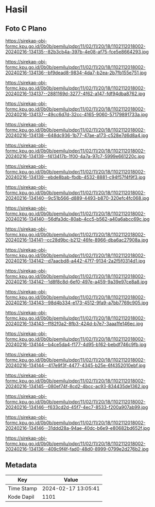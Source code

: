 # Hasil

## Foto C Plano

https://sirekap-obj-formc.kpu.go.id/0b0b/pemilu/pdpr/11/02/11/20/18/1102112018002-20240216-134135--82b3cb4a-397b-4e08-af75-fce5e8664293.jpg

https://sirekap-obj-formc.kpu.go.id/0b0b/pemilu/pdpr/11/02/11/20/18/1102112018002-20240216-134136--bf9dead8-9834-4da7-b2ea-2b7fb155e751.jpg

https://sirekap-obj-formc.kpu.go.id/0b0b/pemilu/pdpr/11/02/11/20/18/1102112018002-20240216-134137--2881169d-3277-4f62-a147-fdf94dba8762.jpg

https://sirekap-obj-formc.kpu.go.id/0b0b/pemilu/pdpr/11/02/11/20/18/1102112018002-20240216-134137--49cc6d7d-32cc-4165-9060-57179891733a.jpg

https://sirekap-obj-formc.kpu.go.id/0b0b/pemilu/pdpr/11/02/11/20/18/1102112018002-20240216-134138--648dc936-1b77-47ae-a173-c528e7d6d8a4.jpg

https://sirekap-obj-formc.kpu.go.id/0b0b/pemilu/pdpr/11/02/11/20/18/1102112018002-20240216-134139--f413417b-1f00-4a7a-97c7-5999e661220c.jpg

https://sirekap-obj-formc.kpu.go.id/0b0b/pemilu/pdpr/11/02/11/20/18/1102112018002-20240216-134139--ebde8bab-fbdb-4532-8881-c94f57f4f9f3.jpg

https://sirekap-obj-formc.kpu.go.id/0b0b/pemilu/pdpr/11/02/11/20/18/1102112018002-20240216-134140--9c51b566-d889-4493-b870-320efc4fc068.jpg

https://sirekap-obj-formc.kpu.go.id/0b0b/pemilu/pdpr/11/02/11/20/18/1102112018002-20240216-134140--56dfa3dc-80ab-4cc5-b562-a40a6abcc69c.jpg

https://sirekap-obj-formc.kpu.go.id/0b0b/pemilu/pdpr/11/02/11/20/18/1102112018002-20240216-134141--cc28d9bc-b212-46fe-8966-dba6ac27908a.jpg

https://sirekap-obj-formc.kpu.go.id/0b0b/pemilu/pdpr/11/02/11/20/18/1102112018002-20240216-134142--d7aacbd8-a442-47f7-9134-2a2f5f0314d1.jpg

https://sirekap-obj-formc.kpu.go.id/0b0b/pemilu/pdpr/11/02/11/20/18/1102112018002-20240216-134142--1d8f8c8d-6ef0-497e-a459-9a39e97ce8a8.jpg

https://sirekap-obj-formc.kpu.go.id/0b0b/pemilu/pdpr/11/02/11/20/18/1102112018002-20240216-134143--98d4b334-e173-4512-9fa9-a7bb7769c905.jpg

https://sirekap-obj-formc.kpu.go.id/0b0b/pemilu/pdpr/11/02/11/20/18/1102112018002-20240216-134143--ff82f0a2-8fb3-424d-b7e7-3aaa1fe146ec.jpg

https://sirekap-obj-formc.kpu.go.id/0b0b/pemilu/pdpr/11/02/11/20/18/1102112018002-20240216-134144--b4ce5da4-f177-4d95-b162-bebdf746c9fb.jpg

https://sirekap-obj-formc.kpu.go.id/0b0b/pemilu/pdpr/11/02/11/20/18/1102112018002-20240216-134144--417e9f3f-4477-4345-b25e-6f4352010ebf.jpg

https://sirekap-obj-formc.kpu.go.id/0b0b/pemilu/pdpr/11/02/11/20/18/1102112018002-20240216-134145--080ef74f-8cd2-4bcc-ac93-834435de1362.jpg

https://sirekap-obj-formc.kpu.go.id/0b0b/pemilu/pdpr/11/02/11/20/18/1102112018002-20240216-134146--f633cd2d-45f7-4ec7-8533-f200a907ab99.jpg

https://sirekap-obj-formc.kpu.go.id/0b0b/pemilu/pdpr/11/02/11/20/18/1102112018002-20240216-134146--31ddd28a-94ae-40dc-b6e9-e80682bd652f.jpg

https://sirekap-obj-formc.kpu.go.id/0b0b/pemilu/pdpr/11/02/11/20/18/1102112018002-20240216-134136--409c9f4f-fad0-48d0-8999-0799e2d276b2.jpg


## Metadata

| Key        | Value               |
| ---------- | ------------------- |
| Time Stamp | 2024-02-17 13:05:41 |
| Kode Dapil | 1101                |



